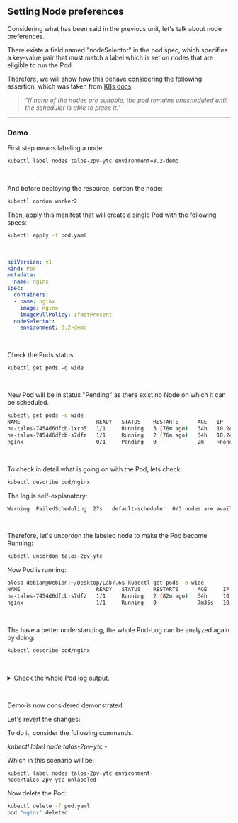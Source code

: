 ## Setting Node preferences

Considering what has been said in the previous unit, let's talk about node preferences.

There existe a field named "nodeSelector" in the pod.spec, which specifies a key-value pair that must match a label which is set on nodes that are eligible to run the Pod.

Therefore, we will show how this behave considering the following assertion, which was taken from [K8s docs](https://kubernetes.io/docs/concepts/scheduling-eviction/kube-scheduler/)

> *"If none of the nodes are suitable, the pod remains unscheduled until the scheduler is able to place it."*

------------------------------

### Demo


First step means labeling a node:
```bash
kubectl label nodes talos-2pv-ytc environment=8.2-demo
```

&nbsp;

And before deploying the resource, cordon the node:

```bash
kubectl cordon worker2
```

Then, apply this manifest that will create a single Pod with the following specs:

```bash
kubectl apply -f pod.yaml
```

&nbsp;

```YAML
apiVersion: v1
kind: Pod
metadata:
  name: nginx
spec:
  containers:
  - name: nginx
    image: nginx
    imagePullPolicy: IfNotPresent
  nodeSelector:
    environment: 8.2-demo

```

&nbsp;

Check the Pods status:
```
kubectl get pods -o wide
```

&nbsp;

New Pod will be in status "Pending" as there exist no Node on which it can be scheduled.

```bash
kubectl get pods -o wide
NAME                        READY   STATUS    RESTARTS      AGE   IP            NODE            NOMINATED NODE   READINESS GATES
ha-talos-7454d6dfcb-lxrn5   1/1     Running   3 (76m ago)   34h   10.244.0.28   talos-pmv-2qi   <none>           <none>
ha-talos-7454d6dfcb-s7dfz   1/1     Running   2 (76m ago)   34h   10.244.0.29   talos-pmv-2qi   <none>           <none>
nginx                       0/1     Pending   0             2m    <none>        <none>          <none>           <none>
```

&nbsp;

To check in detail what is going on with the Pod, lets check:
```bash
kubectl describe pod/nginx
```

The log is self-explanatory:
```bash
Warning  FailedScheduling  27s   default-scheduler  0/3 nodes are available: 1 node(s) didn't match Pod's node affinity/selector, 1 node(s) had untolerated taint {node-role.kubernetes.io/control-plane: }, 1 node(s) were unschedulable. preemption: 0/3 nodes are available: 3 Preemption is not helpful for scheduling.
```

&nbsp;

Therefore, let's uncordon the labeled node to make the Pod become Running:
```bash
kubectl uncordon talos-2pv-ytc
```

Now Pod is running:
```bash
alesb-debian@Debian:~/Desktop/Lab7.6$ kubectl get pods -o wide
NAME                        READY   STATUS    RESTARTS      AGE     IP            NODE            NOMINATED NODE   READINESS GATES
ha-talos-7454d6dfcb-s7dfz   1/1     Running   2 (82m ago)   34h     10.244.0.29   talos-pmv-2qi   <none>           <none>
nginx                       1/1     Running   0             7m35s   10.244.4.2    talos-2pv-ytc   <none>           <none>
```

&nbsp;

The have a better understanding, the whole Pod-Log can be analyzed again by doing:

```bash
kubectl describe pod/nginx
```

&nbsp;

<details>
<summary>Check the whole Pod log output.</summary>

```bash
  Warning  FailedScheduling  7m58s               default-scheduler  0/3 nodes are available: 1 node(s) didn't match Pod's node affinity/selector, 1 node(s) had untolerated taint {node-role.kubernetes.io/control-plane: }, 1 node(s) were unschedulable. preemption: 0/3 nodes are available: 3 Preemption is not helpful for scheduling.
  Warning  FailedScheduling  6m27s               default-scheduler  0/3 nodes are available: 1 node(s) didn't match Pod's node affinity/selector, 1 node(s) had untolerated taint {node-role.kubernetes.io/control-plane: }, 1 node(s) had untolerated taint {node.kubernetes.io/unreachable: }. preemption: 0/3 nodes are available: 3 Preemption is not helpful for scheduling.
  Warning  FailedScheduling  2m (x2 over 6m24s)  default-scheduler  0/3 nodes are available: 1 node(s) didn't match Pod's node affinity/selector, 1 node(s) had untolerated taint {node-role.kubernetes.io/control-plane: }, 1 node(s) had untolerated taint {node.kubernetes.io/unreachable: }. preemption: 0/3 nodes are available: 3 Preemption is not helpful for scheduling.
  Normal   Scheduled         112s                default-scheduler  Successfully assigned default/nginx to talos-2pv-ytc
  Normal   Pulling           112s                kubelet            Pulling image "nginx"
  Normal   Pulled            104s                kubelet            Successfully pulled image "nginx" in 8.039s (8.039s including waiting). Image size: 72080558 bytes.
  Normal   Created           104s                kubelet            Created container: nginx
  Normal   Started           103s                kubelet            Started container nginx
  ```
  </details>

&nbsp;

Demo is now considered demonstrated. 

Let's revert the changes:

To do it, consider the following commands.

*kubectl label node talos-2pv-ytc <labelname>-*

Which in this scenario will be:
```bash
kubectl label nodes talos-2pv-ytc environment-
node/talos-2pv-ytc unlabeled
```

Now delete the Pod:
```bash
kubectl delete -f pod.yaml
pod "nginx" deleted
```